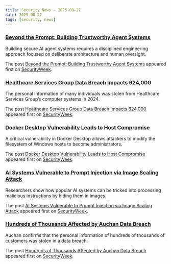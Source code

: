 ```yaml
---
title: Security News – 2025-08-27
date: 2025-08-27
tags: [security, news]
---
```


### [Beyond the Prompt: Building Trustworthy Agent Systems](https://www.securityweek.com/beyond-the-prompt-building-trustworthy-agent-systems/)

<p>Building secure AI agent systems requires a disciplined engineering approach focused on deliberate architecture and human oversight.</p>
<p>The post <a href="https://www.securityweek.com/beyond-the-prompt-building-trustworthy-agent-systems/">Beyond the Prompt: Building Trustworthy Agent Systems</a> appeared first on <a href="https://www.securityweek.com">SecurityWeek</a>.</p>

### [Healthcare Services Group Data Breach Impacts 624,000](https://www.securityweek.com/healthcare-services-group-data-breach-impacts-624000/)

<p>The personal information of many individuals was stolen from Healthcare Services Group’s computer systems in 2024.</p>
<p>The post <a href="https://www.securityweek.com/healthcare-services-group-data-breach-impacts-624000/">Healthcare Services Group Data Breach Impacts 624,000</a> appeared first on <a href="https://www.securityweek.com">SecurityWeek</a>.</p>

### [Docker Desktop Vulnerability Leads to Host Compromise](https://www.securityweek.com/docker-desktop-vulnerability-leads-to-host-compromise/)

<p>A critical vulnerability in Docker Desktop allows attackers to modify the filesystem of Windows hosts to become administrators.</p>
<p>The post <a href="https://www.securityweek.com/docker-desktop-vulnerability-leads-to-host-compromise/">Docker Desktop Vulnerability Leads to Host Compromise</a> appeared first on <a href="https://www.securityweek.com">SecurityWeek</a>.</p>

### [AI Systems Vulnerable to Prompt Injection via Image Scaling Attack](https://www.securityweek.com/ai-systems-vulnerable-to-prompt-injection-via-image-scaling-attack/)

<p>Researchers show how popular AI systems can be tricked into processing malicious instructions by hiding them in images.</p>
<p>The post <a href="https://www.securityweek.com/ai-systems-vulnerable-to-prompt-injection-via-image-scaling-attack/">AI Systems Vulnerable to Prompt Injection via Image Scaling Attack</a> appeared first on <a href="https://www.securityweek.com">SecurityWeek</a>.</p>

### [Hundreds of Thousands Affected by Auchan Data Breach](https://www.securityweek.com/hundreds-of-thousands-affected-by-auchan-data-breach/)

<p>Auchan confirms that the personal information of hundreds of thousands of customers was stolen in a data breach.</p>
<p>The post <a href="https://www.securityweek.com/hundreds-of-thousands-affected-by-auchan-data-breach/">Hundreds of Thousands Affected by Auchan Data Breach</a> appeared first on <a href="https://www.securityweek.com">SecurityWeek</a>.</p>

